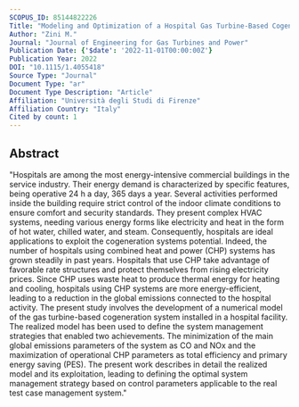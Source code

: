 ```yaml
---
SCOPUS_ID: 85144822226
Title: "Modeling and Optimization of a Hospital Gas Turbine-Based Cogeneration System"
Author: "Zini M."
Journal: "Journal of Engineering for Gas Turbines and Power"
Publication Date: {'$date': '2022-11-01T00:00:00Z'}
Publication Year: 2022
DOI: "10.1115/1.4055418"
Source Type: "Journal"
Document Type: "ar"
Document Type Description: "Article"
Affiliation: "Università degli Studi di Firenze"
Affiliation Country: "Italy"
Cited by count: 1
---
```


## Abstract
"Hospitals are among the most energy-intensive commercial buildings in the service industry. Their energy demand is characterized by specific features, being operative 24 h a day, 365 days a year. Several activities performed inside the building require strict control of the indoor climate conditions to ensure comfort and security standards. They present complex HVAC systems, needing various energy forms like electricity and heat in the form of hot water, chilled water, and steam. Consequently, hospitals are ideal applications to exploit the cogeneration systems potential. Indeed, the number of hospitals using combined heat and power (CHP) systems has grown steadily in past years. Hospitals that use CHP take advantage of favorable rate structures and protect themselves from rising electricity prices. Since CHP uses waste heat to produce thermal energy for heating and cooling, hospitals using CHP systems are more energy-efficient, leading to a reduction in the global emissions connected to the hospital activity. The present study involves the development of a numerical model of the gas turbine-based cogeneration system installed in a hospital facility. The realized model has been used to define the system management strategies that enabled two achievements. The minimization of the main global emissions parameters of the system as CO and NOx and the maximization of operational CHP parameters as total efficiency and primary energy saving (PES). The present work describes in detail the realized model and its exploitation, leading to defining the optimal system management strategy based on control parameters applicable to the real test case management system."
